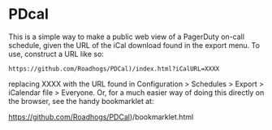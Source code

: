 # PDcal

This is a simple way to make a public web view of a PagerDuty on-call schedule, given the URL of the iCal download found in the export menu. To use, construct a URL like so:
```
https://github.com/Roadhogs/PDCal)/index.html?iCalURL=XXXX
```
replacing XXXX with the URL found in Configuration > Schedules > Export > iCalendar file > Everyone. Or, for a much easier way of doing this directly on the browser, see the handy bookmarklet at:

https://github.com/Roadhogs/PDCal)/bookmarklet.html

